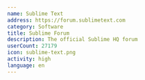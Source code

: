 ```yaml
---
name: Sublime Text
address: https://forum.sublimetext.com
category: Software
title: Sublime Forum
description: The official Sublime HQ forum
userCount: 27179
icon: sublime-text.png
activity: high
language: en
---
```

